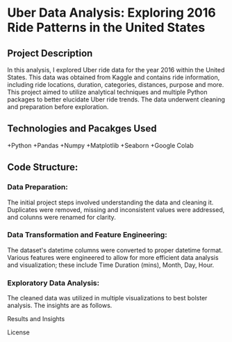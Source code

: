 # **Uber Data Analysis: Exploring 2016 Ride Patterns in the United States**

## **Project Description**
In this analysis, I explored Uber ride data for the year 2016 within the United States. This data was obtained from Kaggle and contains ride information, including ride locations, duration, categories, distances, purpose and more. This project aimed to utilize analytical techniques and multiple Python packages to better elucidate Uber ride trends. The data underwent cleaning and preparation before exploration.


## **Technologies and Pacakges Used**
+Python
+Pandas
+Numpy
+Matplotlib
+Seaborn
+Google Colab

## **Code Structure:**
### **Data Preparation:** 
The initial project steps involved understanding the data and cleaning it. Duplicates were removed, missing and inconsistent values were addressed, and colunns were renamed for clarity.
### **Data Transformation and Feature Engineering:** 
The dataset's datetime columns were converted to proper datetime format. Various features were engineered to allow for more efficient data analysis and visualization; these include Time Duration (mins), Month, Day, Hour.
### **Exploratory Data Analysis:** 
The cleaned data was utilized in multiple visualizations to best bolster analysis. The insights are as follows.

Results and Insights

License
